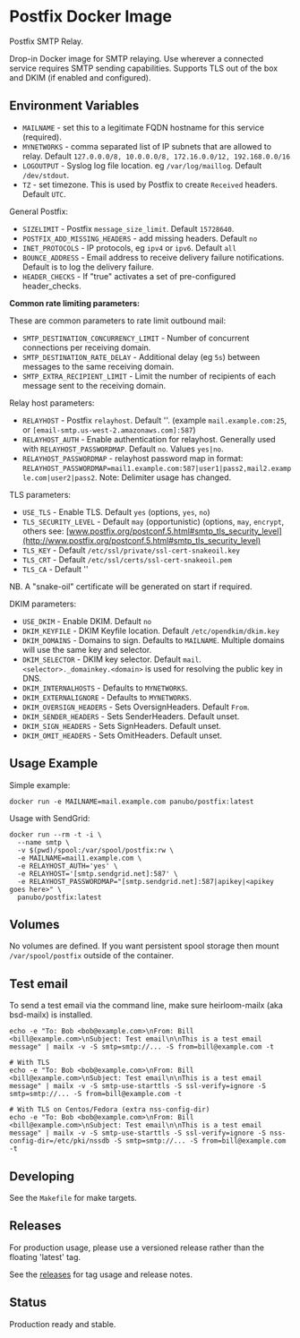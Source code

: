 # Postfix Docker Image

Postfix SMTP Relay.

Drop-in Docker image for SMTP relaying. Use wherever a connected service
requires SMTP sending capabilities. Supports TLS out of the box and DKIM
(if enabled and configured).

## Environment Variables

- `MAILNAME` - set this to a legitimate FQDN hostname for this service (required).
- `MYNETWORKS` - comma separated list of IP subnets that are allowed to relay. Default `127.0.0.0/8, 10.0.0.0/8, 172.16.0.0/12, 192.168.0.0/16`
- `LOGOUTPUT` - Syslog log file location. eg `/var/log/maillog`. Default `/dev/stdout`.
- `TZ` - set timezone. This is used by Postfix to create `Received` headers. Default `UTC`.

General Postfix:

- `SIZELIMIT` -  Postfix `message_size_limit`. Default `15728640`.
- `POSTFIX_ADD_MISSING_HEADERS` - add missing headers. Default `no`
- `INET_PROTOCOLS` - IP protocols, eg `ipv4` or `ipv6`. Default `all`
- `BOUNCE_ADDRESS` - Email address to receive delivery failure notifications. Default is to log the delivery failure.
- `HEADER_CHECKS` - If "true" activates a set of pre-configured header_checks.

**Common rate limiting parameters:**

These are common parameters to rate limit outbound mail:

- `SMTP_DESTINATION_CONCURRENCY_LIMIT` - Number of concurrent connections per receiving domain.
- `SMTP_DESTINATION_RATE_DELAY` - Additional delay (eg `5s`) between messages to the same receiving domain.
- `SMTP_EXTRA_RECIPIENT_LIMIT` - Limit the number of recipients of each message sent to the receiving domain.

Relay host parameters:

- `RELAYHOST` - Postfix `relayhost`. Default ''. (example `mail.example.com:25`, or `[email-smtp.us-west-2.amazonaws.com]:587`)
- `RELAYHOST_AUTH` - Enable authentication for relayhost. Generally used with `RELAYHOST_PASSWORDMAP`. Default `no`. Values `yes|no`.
- `RELAYHOST_PASSWORDMAP` - relayhost password map in format: `RELAYHOST_PASSWORDMAP=mail1.example.com:587|user1|pass2,mail2.example.com|user2|pass2`. Note: Delimiter usage has changed.

TLS parameters:

- `USE_TLS` - Enable TLS. Default `yes` (options, `yes`, `no`)
- `TLS_SECURITY_LEVEL` - Default `may` (opportunistic) (options, `may`, `encrypt`, others see: [www.postfix.org/postconf.5.html#smtp_tls_security_level](http://www.postfix.org/postconf.5.html#smtp_tls_security_level)
- `TLS_KEY` - Default `/etc/ssl/private/ssl-cert-snakeoil.key`
- `TLS_CRT` - Default `/etc/ssl/certs/ssl-cert-snakeoil.pem`
- `TLS_CA` - Default ''

NB. A "snake-oil" certificate will be generated on start if required.

DKIM parameters:

- `USE_DKIM` - Enable DKIM. Default `no`
- `DKIM_KEYFILE` - DKIM Keyfile location. Default `/etc/opendkim/dkim.key`
- `DKIM_DOMAINS` - Domains to sign. Defaults to `MAILNAME`. Multiple domains will use the same key and selector.
- `DKIM_SELECTOR` - DKIM key selector. Default `mail`. `<selector>._domainkey.<domain>` is used for resolving the public key in DNS.
- `DKIM_INTERNALHOSTS` - Defaults to `MYNETWORKS`.
- `DKIM_EXTERNALIGNORE` - Defaults to `MYNETWORKS`.
- `DKIM_OVERSIGN_HEADERS` - Sets OversignHeaders. Default `From`.
- `DKIM_SENDER_HEADERS` - Sets SenderHeaders. Default unset.
- `DKIM_SIGN_HEADERS` - Sets SignHeaders. Default unset.
- `DKIM_OMIT_HEADERS` - Sets OmitHeaders. Default unset.

## Usage Example

Simple example:

`docker run -e MAILNAME=mail.example.com panubo/postfix:latest`

Usage with SendGrid:

```
docker run --rm -t -i \
  --name smtp \
  -v $(pwd)/spool:/var/spool/postfix:rw \
  -e MAILNAME=mail1.example.com \
  -e RELAYHOST_AUTH='yes' \
  -e RELAYHOST='[smtp.sendgrid.net]:587' \
  -e RELAYHOST_PASSWORDMAP="[smtp.sendgrid.net]:587|apikey|<apikey goes here>" \
  panubo/postfix:latest
```

## Volumes

No volumes are defined. If you want persistent spool storage then mount
`/var/spool/postfix` outside of the container.

## Test email

To send a test email via the command line, make sure heirloom-mailx (aka bsd-mailx) is installed.

```
echo -e "To: Bob <bob@example.com>\nFrom: Bill <bill@example.com>\nSubject: Test email\n\nThis is a test email message" | mailx -v -S smtp=smtp://... -S from=bill@example.com -t

# With TLS
echo -e "To: Bob <bob@example.com>\nFrom: Bill <bill@example.com>\nSubject: Test email\n\nThis is a test email message" | mailx -v -S smtp-use-starttls -S ssl-verify=ignore -S smtp=smtp://... -S from=bill@example.com -t

# With TLS on Centos/Fedora (extra nss-config-dir)
echo -e "To: Bob <bob@example.com>\nFrom: Bill <bill@example.com>\nSubject: Test email\n\nThis is a test email message" | mailx -v -S smtp-use-starttls -S ssl-verify=ignore -S nss-config-dir=/etc/pki/nssdb -S smtp=smtp://... -S from=bill@example.com -t
```

## Developing

See the `Makefile` for make targets.

## Releases

For production usage, please use a versioned release rather than the floating 'latest' tag.

See the [releases](https://github.com/panubo/docker-postfix/releases) for tag usage
and release notes.

## Status

Production ready and stable.
